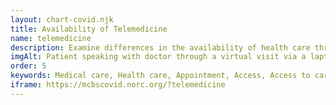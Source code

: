 ```yaml
---
layout: chart-covid.njk
title: Availability of Telemedicine
name: telemedicine
description: Examine differences in the availability of health care through telephone or video appointments during the COVID-19 pandemic for Medicare beneficiaries.
imgAlt: Patient speaking with doctor through a virtual visit via a laptop computer
order: 5
keywords: Medical care, Health care, Appointment, Access, Access to care, Availability, Telehealth, Virtual, Digital, Chronic, Coronavirus, Sex, Gender, Age, Income, Race, Ethnicity, Language, English, Dual, Dual eligible, Smoking, Smoker, Tobacco, Immune system, Medicine, Medication, Utilization, Pandemic, Dually eligible
iframe: https://mcbscovid.norc.org/?telemedicine
---
```

